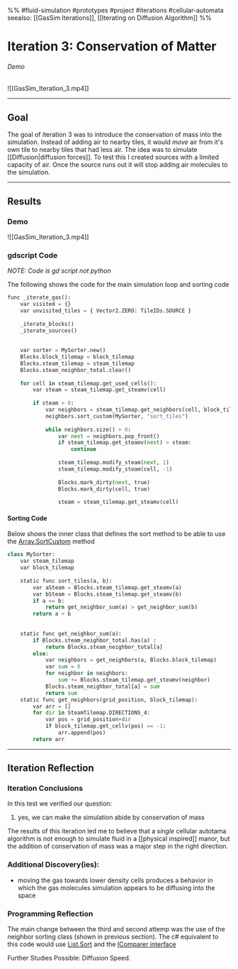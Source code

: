 %%
#fluid-simulation #prototypes #project #iterations #cellular-automata 
seealso: [[GasSim Iterations]], [[Iterating on Diffusion Algorithm]]
%%
# Iteration 3: Conservation of Matter
###### Demo
![[GasSim_Iteration_3.mp4]]

---
## Goal
The goal of iteration 3 was to introduce the conservation of mass into the simulation.  Instead of adding air to nearby tiles, it would *move* air from it's own tile to nearby tiles that had less air.  The idea was to simulate [[Diffusion|diffusion forces]].  To test this I created sources with a limited capacity of air.  Once the source runs out it will stop adding air molecules to the simulation.  

------

## Results
### Demo
![[GasSim_Iteration_3.mp4]]
### gdscript Code
*NOTE: Code is gd script not python*

The following shows the code for the main simulation loop and sorting code
```python
func _iterate_gas():
	var visited = {}
	var unvisited_tiles = { Vector2.ZERO: TileIDs.SOURCE }
	
	_iterate_blocks()
	_iterate_sources()
	
	
	var sorter = MySorter.new()
	Blocks.block_tilemap = block_tilemap
	Blocks.steam_tilemap = steam_tilemap
	Blocks.steam_neighbor_total.clear()
	
	for cell in steam_tilemap.get_used_cells():
		var steam = steam_tilemap.get_steamv(cell)
		
		if steam > 0:
			var neighbors = steam_tilemap.get_neighbors(cell, block_tilemap) as Array
			neighbors.sort_custom(MySorter, "sort_tiles")
			
			while neighbors.size() > 0:
				var next = neighbors.pop_front()
				if steam_tilemap.get_steamv(next) > steam:
					continue
					
				steam_tilemap.modify_steam(next, 1)
				steam_tilemap.modify_steam(cell, -1)
				
				Blocks.mark_dirty(next, true)
				Blocks.mark_dirty(cell, true)
				
				steam = steam_tilemap.get_steamv(cell)
```

#### Sorting Code
 Below shows the inner class that defines the sort method to be able to use the [Array.SortCustom](https://docs.godotengine.org/en/stable/classes/class_array.html#class-array-method-sort-custom) method
```python
class MySorter:
	var steam_tilemap
	var block_tilemap
	
	static func sort_tiles(a, b):
		var aSteam = Blocks.steam_tilemap.get_steamv(a)
		var bSteam = Blocks.steam_tilemap.get_steamv(b)
		if a == b:
			return get_neighbor_sum(a) > get_neighbor_sum(b)
		return a > b
	
	
	static func get_neighbor_sum(a):
		if Blocks.steam_neighbor_total.has(a) :
			return Blocks.steam_neighbor_total[a]
		else:
			var neighbors = get_neighbors(a, Blocks.block_tilemap)
			var sum = 0
			for neighbor in neighbors:
				sum += Blocks.steam_tilemap.get_steamv(neighbor)
			Blocks.steam_neighbor_total[a] = sum
			return sum
	static func get_neighbors(grid_position, block_tilemap):
		var arr = []
		for dir in SteamTilemap.DIRECTIONS_4:
			var pos = grid_position+dir
			if block_tilemap.get_cellv(pos) == -1:
				arr.append(pos)
		return arr
```





------
## Iteration Reflection
### Iteration Conclusions
In this test we verified our question: 
1. yes, we can make the simulation abide by conservation of mass

The results of this iteration led me to believe that a _single_ cellular autotama algorithm is not enough to simulate fluid in a [[physical inspired]] manor, but the addition of conservation of mass was a major step in the right direction.
### Additional Discovery(ies):
- moving the gas towards lower density cells produces a behavior in which the gas molecules simulation appears to be diffusing into the space

### Programming Reflection
The main change between the third and second attemp was the use of the neighbor sorting class (shown in previous section).  The c# equivalent to this code would use [List.Sort](https://docs.microsoft.com/en-us/dotnet/api/system.collections.generic.list-1.sort?view=net-6.0) and the [IComparer interface](https://docs.microsoft.com/en-us/dotnet/api/system.collections.generic.icomparer-1?view=net-6.0)


Further Studies Possible: Diffusion Speed.  
